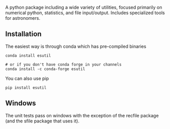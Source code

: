 A python package including a wide variety of utilities, focused primarily on
numerical python, statistics, and file input/output.   Includes specialized
tools for astronomers.

Installation
------------
The easiest way is through conda which has pre-compiled binaries
```
conda install esutil

# or if you don't have conda forge in your channels
conda install -c conda-forge esutil
```

You can also use pip
```
pip install esutil
```

Windows
-------

The unit tests pass on windows with the exception of the recfile package (and
the sfile package that uses it).

